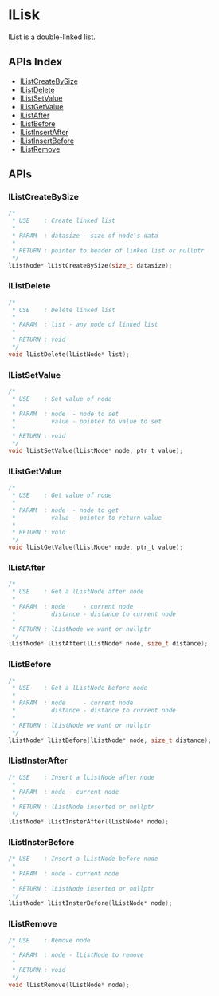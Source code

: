 # lLisk
lList is a double-linked list.

## APIs Index
* [lListCreateBySize](#llistcreatebysize)  
* [lListDelete](#llistdelete)  
* [lListSetValue](#llistsetvalue)  
* [lListGetValue](#llistgetvalue)  
* [lListAfter](#llistafter)  
* [lListBefore](#llistbefore)  
* [lListInsertAfter](#llistinsertafter)  
* [lListInsertBefore](#llistinsertbefore)  
* [lListRemove](#llistremove)  

## APIs
### lListCreateBySize
```C
/*
 * USE    : Create linked list
 *
 * PARAM  : datasize - size of node's data
 *
 * RETURN : pointer to header of linked list or nullptr
 */
lListNode* lListCreateBySize(size_t datasize);
```

### lListDelete
```C
/*
 * USE    : Delete linked list
 *
 * PARAM  : list - any node of linked list
 *
 * RETURN : void
 */
void lListDelete(lListNode* list);
```

### lListSetValue
```C
/*
 * USE    : Set value of node
 *
 * PARAM  : node  - node to set
 *          value - pointer to value to set
 *
 * RETURN : void
 */
void lListSetValue(lListNode* node, ptr_t value);
```

### lListGetValue
```C
/*
 * USE    : Get value of node
 *
 * PARAM  : node  - node to get
 *          value - pointer to return value
 *
 * RETURN : void
 */
void lListGetValue(lListNode* node, ptr_t value);
```

### lListAfter
```C
/*
 * USE    : Get a lListNode after node
 *
 * PARAM  : node     - current node
 *          distance - distance to current node
 *
 * RETURN : lListNode we want or nullptr
 */
lListNode* lListAfter(lListNode* node, size_t distance);
```

### lListBefore
```C
/*
 * USE    : Get a lListNode before node
 *
 * PARAM  : node     - current node
 *          distance - distance to current node
 *
 * RETURN : lListNode we want or nullptr
 */
lListNode* lListBefore(lListNode* node, size_t distance);
```

### lListInsterAfter
```C
/* USE    : Insert a lListNode after node 
 *
 * PARAM  : node - current node
 *
 * RETURN : lListNode inserted or nullptr
 */
lListNode* lListInsterAfter(lListNode* node);
```

### lListInsterBefore
```C
/* USE    : Insert a lListNode before node 
 *
 * PARAM  : node - current node
 *
 * RETURN : lListNode inserted or nullptr
 */
lListNode* lListInsterBefore(lListNode* node);
```

### lListRemove
```C
/* USE    : Remove node 
 *
 * PARAM  : node - lListNode to remove
 *
 * RETURN : void
 */
void lListRemove(lListNode* node);
```
